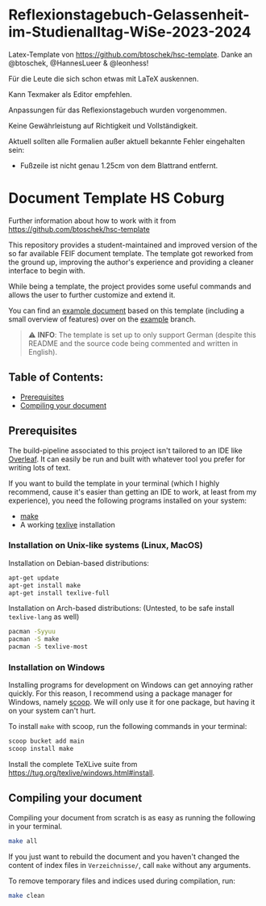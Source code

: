 # Reflexionstagebuch-Gelassenheit-im-Studienalltag-WiSe-2023-2024

Latex-Template von https://github.com/btoschek/hsc-template. Danke an @btoschek, @HannesLueer & @leonhess!

Für die Leute die sich schon etwas mit LaTeX auskennen. 

Kann Texmaker als Editor empfehlen.

Anpassungen für das Reflexionstagebuch wurden vorgenommen.

Keine Gewährleistung auf Richtigkeit und Vollständigkeit.

Aktuell sollten alle Formalien außer aktuell bekannte Fehler eingehalten sein:
- Fußzeile ist nicht genau 1.25cm von dem Blattrand entfernt.

# Document Template HS Coburg
Further information about how to work with it from https://github.com/btoschek/hsc-template

This repository provides a student-maintained and improved version of the
so far available FEIF document template. The template got reworked from
the ground up, improving the author's experience and providing a cleaner
interface to begin with.

While being a template, the project provides some useful commands and
allows the user to further customize and extend it.

You can find an [example document](https://github.com/btoschek/hsc-template/blob/example/Arbeit.pdf)
based on this template (including a small overview of features) over on the
[example](https://github.com/btoschek/hsc-template/tree/example) branch.

> ⚠️ **INFO**: The template is set up to only support German (despite this README
> and the source code being commented and written in English).

## Table of Contents:

- [Prerequisites](#prerequisites)
- [Compiling your document](#compiling-your-document)

## Prerequisites

The build-pipeline associated to this project isn't tailored to an IDE like
[Overleaf](https://www.overleaf.com/). It can easily be run and built with whatever
tool you prefer for writing lots of text.

If you want to build the template in your terminal (which I highly recommend,
cause it's easier than getting an IDE to work, at least from my experience),
you need the following programs installed on your system:

- [make](https://www.gnu.org/software/make/)
- A working [texlive](https://www.tug.org/texlive/) installation

### Installation on Unix-like systems (Linux, MacOS)

Installation on Debian-based distributions:

```sh
apt-get update
apt-get install make
apt-get install texlive-full
```

Installation on Arch-based distributions: (Untested, to be safe install
`texlive-lang` as well)

```sh
pacman -Syyuu
pacman -S make
pacman -S texlive-most
```

### Installation on Windows

Installing programs for development on Windows can get annoying rather quickly.
For this reason, I recommend using a package manager for Windows, namely
[scoop](https://scoop.sh/). We will only use it for one package, but having it on
your system can't hurt.

To install `make` with scoop, run the following commands in your
terminal:

```sh
scoop bucket add main
scoop install make
```

Install the complete TeXLive suite from https://tug.org/texlive/windows.html#install.

## Compiling your document

Compiling your document from scratch is as easy as running the following in your terminal.

```sh
make all
```

If you just want to rebuild the document and you haven't changed the content of index files
in `Verzeichnisse/`, call `make` without any arguments.

To remove temporary files and indices used during compilation, run:

```sh
make clean
```
